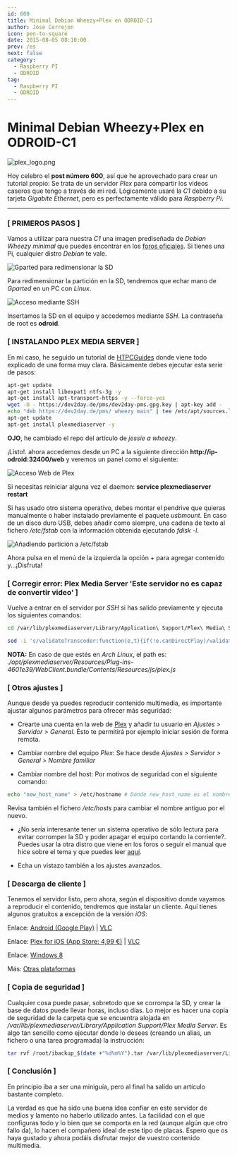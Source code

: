 ```yaml
---
id: 600
title: Minimal Debian Wheezy+Plex en ODROID-C1
author: Jose Cerrejon
icon: pen-to-square
date: 2015-08-05 08:10:00
prev: /es
next: false
category:
  - Raspberry PI
  - ODROID
tag:
  - Raspberry PI
  - ODROID
---
```


# Minimal Debian Wheezy+Plex en ODROID-C1

![plex_logo.png](/images/2015/08/plex_logo.png)

Hoy celebro el **post número 600**, así que he aprovechado para crear un tutorial propio: Se trata de un servidor *Plex* para compartir los vídeos caseros que tengo a través de mi red. Lógicamente usaré la *C1* debido a su tarjeta *Gigabite Ethernet*, pero es perfectamente válido para *Raspberry Pi*.

- - -
### [ PRIMEROS PASOS ]

Vamos a utilizar para nuestra *C1* una imagen prediseñada de *Debian Wheezy minimal* que puedes encontrar en los [foros oficiales](http://forum.odroid.com/viewtopic.php?f=114&t=8084). Si tienes una Pi, cualquier distro *Debian* te vale.

![Gparted para redimensionar la SD](/images/2015/08/plex_C1_01.png "Gparted para redimensionar la SD")

Para redimensionar la partición en la SD, tendremos que echar mano de *Gparted* en un PC con *Linux*.

![Acceso mediante SSH](/images/2015/08/plex_C1_02.png "Acceso mediante SSH")

Insertamos la SD en el equipo y accedemos mediante *SSH*. La contraseña de root es **odroid**.

### [ INSTALANDO PLEX MEDIA SERVER ]

En mi caso, he seguido un tutorial de [HTPCGuides](http://www.htpcguides.com/install-plex-media-server-on-odroid-lubuntu-and-debian/) donde viene todo explicado de una forma muy clara. Básicamente debes ejecutar esta serie de pasos:

```bash
apt-get update
apt-get install libexpat1 ntfs-3g -y
apt-get install apt-transport-https -y --force-yes
wget -O - https://dev2day.de/pms/dev2day-pms.gpg.key | apt-key add -
echo "deb https://dev2day.de/pms/ wheezy main" | tee /etc/apt/sources.list.d/pms.list
apt-get update
apt-get install plexmediaserver -y
```

**OJO**, he cambiado el repo del artículo de *jessie a wheezy*.

¡Listo!. ahora accedemos desde un PC a la siguiente dirección **http://ip-odroid:32400/web** y veremos un panel como el siguiente:

![Acceso Web de Plex](/images/2015/08/plex_C1_03.png "Acceso Web de Plex")

Si necesitas reiniciar alguna vez el daemon: **service plexmediaserver restart**

Si has usado otro sistema operativo, debes montar el pendrive que quieras manualmente o haber instalado previamente el paquete *usbmount*. En caso de un disco duro USB, debes añadir como siempre, una cadena de texto al fichero */etc/fstab* con la información obtenida ejecutando *fdisk -l*. 

![Añadiendo partición a /etc/fstab](/images/2015/08/plex_C1_04.png "Añadiendo partición a /etc/fstab")

Ahora pulsa en el menú de la izquierda la opción + para agregar contenido y...¡Disfruta!

### [ Corregir error: Plex Media Server 'Este servidor no es capaz de convertir video' ]

Vuelve a entrar en el servidor por *SSH* si has salido previamente y ejecuta los siguientes comandos:

```bash
cd /var/lib/plexmediaserver/Library/Application\ Support/Plex\ Media\ Server/Plug-ins/WebClient.bundle/Contents/Resources/js/

sed -i 's/validateTranscoder:function(e,t){if(!e.canDirectPlay)/validateTranscoder:function(e,t){return false;if(!e.canDirectPlay)/ig' ./plex.js
```

**NOTA:** En caso de que estés en *Arch Linux*, el path es: *./opt/plexmediaserver/Resources/Plug-ins-4601e39/WebClient.bundle/Contents/Resources/js/plex.js*

### [ Otros ajustes ]

Aunque desde ya puedes reproducir contenido multimedia, es importante ajustar algunos parámetros para ofrecer más seguridad:

* Crearte una cuenta en la web de [Plex](https://plex.tv/users/sign_up) y añadir tu usuario en *Ajustes > Servidor > General*. Ésto te permitirá por ejemplo iniciar sesión de forma remota.

* Cambiar nombre del equipo *Plex*: Se hace desde *Ajustes > Servidor > General > Nombre familiar*

* Cambiar nombre del host: Por motivos de seguridad con el siguiente comando: 

```bash
echo "new_host_name" > /etc/hostname # Donde new_host_name es el nombre de tu nuevo host
```

Revisa también el fichero */etc/hosts* para cambiar el nombre antiguo por el nuevo.

* ¿No sería interesante tener un sistema operativo de sólo lectura para evitar corromper la SD y poder apagar el equipo cortando la corriente?. Puedes usar la otra distro que viene en los foros o seguir el manual que hice sobre el tema y que puedes leer [aquí](/post.php?id=561).

* Echa un vistazo también a los ajustes avanzados.

### [ Descarga de cliente ]

Tenemos el servidor listo, pero ahora, según el dispositivo donde vayamos a reproducir el contenido, tendremos que instalar un cliente. Aquí tienes algunos gratuítos a excepción de la versión *iOS*:

Enlace: [Android (Google Play)](https://play.google.com/store/apps/details?id=com.plexapp.android) | [VLC](https://play.google.com/store/apps/details?id=org.videolan.vlc)

Enlace: [Plex for iOS (App Store: 4,99 €)](https://itunes.apple.com/es/app/plex/id383457673?mt=8) | [VLC](https://itunes.apple.com/es/app/vlc-for-ios/id650377962?mt=8)

Enlace: [Windows 8](http://apps.microsoft.com/webpdp/app/647bfcf7-7f87-4a72-ad86-2e6274f969e3)

Más: [Otras plataformas](https://plex.tv/downloads#plex-apps)

### [ Copia de seguridad ]

Cualquier cosa puede pasar, sobretodo que se corrompa la SD, y crear la base de datos puede llevar horas, incluso días. Lo mejor es hacer una copia de seguridad de la carpeta que se encuentra alojada en */var/lib/plexmediaserver/Library/Application Support/Plex Media Server*. Es algo tan sencillo como ejecutar donde lo desees (creando un alias, un fichero o una tarea programada) la instrucción: 

```bash
tar rvf /root/ibackup_$(date +"%d%m%Y").tar /var/lib/plexmediaserver/Library/Application\ Support/Plex\ Media\ Server/
```

### [ Conclusión ]

En principio iba a ser una miniguía, pero al final ha salido un artículo bastante completo. 

La verdad es que ha sido una buena idea confiar en este servidor de medios y lamento no haberlo utilizado antes. La facilidad con el que configuras todo y lo bien que se comporta en la red (aunque algún que otro fallo da), lo hacen el compañero ideal de este tipo de placas. Espero que os haya gustado y ahora podáis disfrutar mejor de vuestro contenido multimedia.